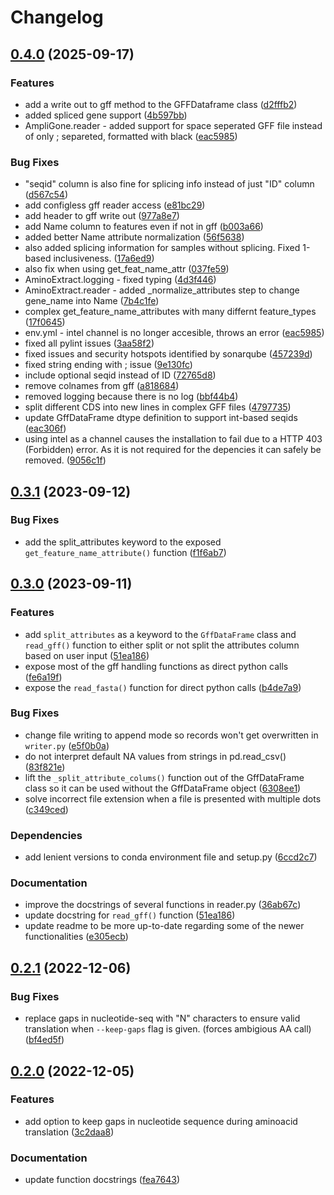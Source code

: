 # Changelog

## [0.4.0](https://github.com/RIVM-bioinformatics/AminoExtract/compare/v0.3.1...v0.4.0) (2025-09-17)


### Features

* add a write out to gff method to the GFFDataframe class ([d2fffb2](https://github.com/RIVM-bioinformatics/AminoExtract/commit/d2fffb22a402a44e9ce46c8876fc32785632393d))
* added spliced gene support ([4b597bb](https://github.com/RIVM-bioinformatics/AminoExtract/commit/4b597bbddab4e2236df63c8e12a6c66d3797fc5e))
* AmpliGone.reader - added support for space seperated GFF file instead of only ; separeted, formatted with black ([eac5985](https://github.com/RIVM-bioinformatics/AminoExtract/commit/eac5985e2d296f8a9ecb60a9afaf15c80671f9a2))


### Bug Fixes

* "seqid" column is also fine for splicing info instead of just "ID" column ([d567c54](https://github.com/RIVM-bioinformatics/AminoExtract/commit/d567c54e69f5cc9fd13171cca52e0314f03f0b96))
* add configless gff reader access ([e81bc29](https://github.com/RIVM-bioinformatics/AminoExtract/commit/e81bc29573946d294ab41e3e1d4f66d5b3442b81))
* add header to gff write out ([977a8e7](https://github.com/RIVM-bioinformatics/AminoExtract/commit/977a8e79f9b2bdbc031a2aab640117a75c6b7ff6))
* add Name column to features even if not in gff ([b003a66](https://github.com/RIVM-bioinformatics/AminoExtract/commit/b003a662d842461726553cd84b8c7c6c04aab465))
* added better Name attribute normalization ([56f5638](https://github.com/RIVM-bioinformatics/AminoExtract/commit/56f56381dd8485cf9bcc6be77902ddb5f1e27104))
* also added splicing information for samples without splicing. Fixed 1-based inclusiveness. ([17a6ed9](https://github.com/RIVM-bioinformatics/AminoExtract/commit/17a6ed91e54f9cea580ce1a2ee0e5844151f5544))
* also fix when using get_feat_name_attr ([037fe59](https://github.com/RIVM-bioinformatics/AminoExtract/commit/037fe5977d33c78f01d92e6f6c888fe3da29a3b5))
* AminoExtract.logging - fixed typing ([4d3f446](https://github.com/RIVM-bioinformatics/AminoExtract/commit/4d3f4465ae3f25633a8aa9eee3e0ab4cbc5a547c))
* AminoExtract.reader - added _normalize_attributes step to change gene_name into Name ([7b4c1fe](https://github.com/RIVM-bioinformatics/AminoExtract/commit/7b4c1fe55f7a4a98b4447499b017078da6469e6b))
* complex get_feature_name_attributes with many differnt feature_types ([17f0645](https://github.com/RIVM-bioinformatics/AminoExtract/commit/17f06453e410ace7fe6e8ee6c924fd3240352f79))
* env.yml - intel channel is no longer accesible, throws an error ([eac5985](https://github.com/RIVM-bioinformatics/AminoExtract/commit/eac5985e2d296f8a9ecb60a9afaf15c80671f9a2))
* fixed all pylint issues ([3aa58f2](https://github.com/RIVM-bioinformatics/AminoExtract/commit/3aa58f24a945dce926295ac6262b9a64d8d5c01e))
* fixed issues and security hotspots identified by sonarqube ([457239d](https://github.com/RIVM-bioinformatics/AminoExtract/commit/457239d5b94aa5a46de3f7ab50ec974df5dc47de))
* fixed string ending with ; issue ([9e130fc](https://github.com/RIVM-bioinformatics/AminoExtract/commit/9e130fc0438deaed13006b3858c0f3e29b19f1e1))
* include optional seqid instead of ID ([72765d8](https://github.com/RIVM-bioinformatics/AminoExtract/commit/72765d85e351c7af01cbaf12d7cb197101a9c8fc))
* remove colnames from gff ([a818684](https://github.com/RIVM-bioinformatics/AminoExtract/commit/a818684be081a15575dda4e5560e5eab65e15df1))
* removed logging because there is no log ([bbf44b4](https://github.com/RIVM-bioinformatics/AminoExtract/commit/bbf44b4df3b6d0f01edaa1f88da443e7138b027a))
* split different CDS into new lines in complex GFF files ([4797735](https://github.com/RIVM-bioinformatics/AminoExtract/commit/4797735c091c49584dd48543cedbea90532a863d))
* update GffDataFrame dtype definition to support int-based seqids ([eac306f](https://github.com/RIVM-bioinformatics/AminoExtract/commit/eac306f26d828ebb5aa0b92020eb940623086f22))
* using intel as a channel causes the installation to fail due to a HTTP 403 (Forbidden) error. As it is not required for the depencies it can safely be removed. ([9056c1f](https://github.com/RIVM-bioinformatics/AminoExtract/commit/9056c1fa54b5701237ff52212d655d9b51af29a1))

## [0.3.1](https://github.com/RIVM-bioinformatics/AminoExtract/compare/v0.3.0...v0.3.1) (2023-09-12)


### Bug Fixes

* add the split_attributes keyword to the exposed `get_feature_name_attribute()` function ([f1f6ab7](https://github.com/RIVM-bioinformatics/AminoExtract/commit/f1f6ab704c2304a83c2a4087516563c21be21a0f))

## [0.3.0](https://github.com/RIVM-bioinformatics/AminoExtract/compare/v0.2.1...v0.3.0) (2023-09-11)


### Features

* add `split_attributes` as a keyword to the `GffDataFrame` class and `read_gff()` function to either split or not split the attributes column based on user input ([51ea186](https://github.com/RIVM-bioinformatics/AminoExtract/commit/51ea1868bd389879213bb5ec762cb1b43c4bc56d))
* expose most of the gff handling functions as direct python calls ([fe6a19f](https://github.com/RIVM-bioinformatics/AminoExtract/commit/fe6a19f22c7e250227f48c4bf2532bea870c5407))
* expose the `read_fasta()` function for direct python calls ([b4de7a9](https://github.com/RIVM-bioinformatics/AminoExtract/commit/b4de7a9c7c05fa6fe6c5d262beb736c0cf14282d))


### Bug Fixes

* change file writing to append mode so records won't get overwritten in `writer.py` ([e5f0b0a](https://github.com/RIVM-bioinformatics/AminoExtract/commit/e5f0b0ae524f71869f7fb03173f007fb4d02b9db))
* do not interpret default NA values from strings in pd.read_csv() ([83f821e](https://github.com/RIVM-bioinformatics/AminoExtract/commit/83f821e655507ee83d6b0103a24c87c15b695bb4))
* lift the `_split_attribute_colums()` function out of the GffDataFrame class so it can be used without the GffDataFrame object ([6308ee1](https://github.com/RIVM-bioinformatics/AminoExtract/commit/6308ee132b95eeaa74da8e05cc506889a67d6611))
* solve incorrect file extension when a file is presented with multiple dots ([c349ced](https://github.com/RIVM-bioinformatics/AminoExtract/commit/c349ced06fe4a3a823c4a242771e2791399a876b))


### Dependencies

* add lenient versions to conda environment file and setup.py ([6ccd2c7](https://github.com/RIVM-bioinformatics/AminoExtract/commit/6ccd2c734e872c2aefd526216e62d0286765969b))


### Documentation

* improve the docstrings of several functions in reader.py ([36ab67c](https://github.com/RIVM-bioinformatics/AminoExtract/commit/36ab67c99e4c1df900e26240f356b593664c898d))
* update docstring for `read_gff()` function ([51ea186](https://github.com/RIVM-bioinformatics/AminoExtract/commit/51ea1868bd389879213bb5ec762cb1b43c4bc56d))
* update readme to be more up-to-date regarding some of the newer functionalities ([e305ecb](https://github.com/RIVM-bioinformatics/AminoExtract/commit/e305ecb461bcc2cfe3b500e5f0a3623fdc1c925a))

## [0.2.1](https://github.com/RIVM-bioinformatics/AminoExtract/compare/v0.2.0...v0.2.1) (2022-12-06)


### Bug Fixes

* replace gaps in nucleotide-seq with "N" characters to ensure valid translation when `--keep-gaps` flag is given. (forces ambigious AA call) ([bf4ed5f](https://github.com/RIVM-bioinformatics/AminoExtract/commit/bf4ed5f1492bfc357fe3d64c175c2f7a55e595ee))

## [0.2.0](https://github.com/RIVM-bioinformatics/AminoExtract/compare/v0.1.0...v0.2.0) (2022-12-05)


### Features

* add option to keep gaps in nucleotide sequence during aminoacid translation ([3c2daa8](https://github.com/RIVM-bioinformatics/AminoExtract/commit/3c2daa85db8aff39a6b3bfbcb4fc8d901654a7f7))


### Documentation

* update function docstrings ([fea7643](https://github.com/RIVM-bioinformatics/AminoExtract/commit/fea76438f0e6500926c8db28b01d2c01675219a5))
